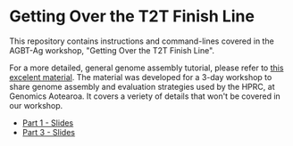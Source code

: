 # Getting Over the T2T Finish Line

This repository contains instructions and command-lines covered in the AGBT-Ag workshop, "Getting Over the T2T Finish Line".

For a more detailed, general genome assembly tutorial, please refer to [this excelent material](https://github.com/human-pangenomics/hprc-tutorials/tree/GA-workshop/assembly/genomics_aotearoa/pages). The material was developed for a 3-day workshop to share genome assembly and evaluation strategies used by the HPRC, at Genomics Aotearoa. It covers a veriety of details that won't be covered in our workshop.

* [Part 1 - Slides](https://docs.google.com/presentation/d/1JimkIa8w38xz7S2yKZynGOVGYS0yMMwGj9Up-Y80J0o/edit?usp=sharing)
* [Part 3 - Slides](https://docs.google.com/presentation/d/1lFy3Iy-po-GrKbqtx_nSYcT4R4f51CVxzM_q69Ag2VY/edit?usp=sharing)